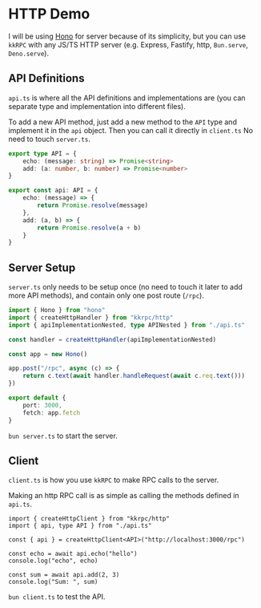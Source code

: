 # HTTP Demo

I will be using [Hono](https://hono.dev/) for server because of its simplicity,
but you can use `kkRPC` with any JS/TS HTTP server (e.g. Express, Fastify, http, `Bun.serve`, `Deno.serve`).

## API Definitions

`api.ts` is where all the API definitions and implementations are (you can separate type and implementation into different files).

To add a new API method, just add a new method to the `API` type and implement it in the `api` object. Then you can call it directly in `client.ts`
No need to touch `server.ts`.

```ts
export type API = {
	echo: (message: string) => Promise<string>
	add: (a: number, b: number) => Promise<number>
}

export const api: API = {
	echo: (message) => {
		return Promise.resolve(message)
	},
	add: (a, b) => {
		return Promise.resolve(a + b)
	}
}
```

## Server Setup

`server.ts` only needs to be setup once (no need to touch it later to add more API methods), and contain only one post route (`/rpc`).

```ts
import { Hono } from "hono"
import { createHttpHandler } from "kkrpc/http"
import { apiImplementationNested, type APINested } from "./api.ts"

const handler = createHttpHandler(apiImplementationNested)

const app = new Hono()

app.post("/rpc", async (c) => {
	return c.text(await handler.handleRequest(await c.req.text()))
})

export default {
	port: 3000,
	fetch: app.fetch
}
```

`bun server.ts` to start the server.

## Client

`client.ts` is how you use `kkRPC` to make RPC calls to the server.

Making an http RPC call is as simple as calling the methods defined in `api.ts`.

```ts{6-10}
import { createHttpClient } from "kkrpc/http"
import { api, type API } from "./api.ts"

const { api } = createHttpClient<API>("http://localhost:3000/rpc")

const echo = await api.echo("hello")
console.log("echo", echo)

const sum = await api.add(2, 3)
console.log("Sum: ", sum)
```

`bun client.ts` to test the API.

